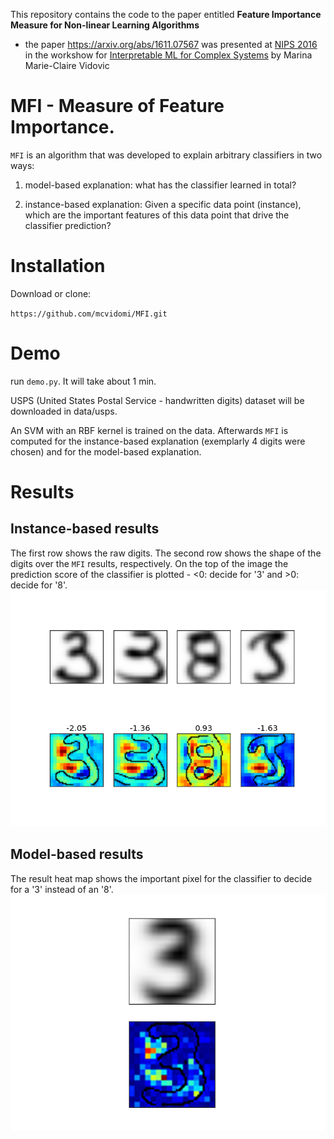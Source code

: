 This repository contains the code to the paper entitled **Feature Importance Measure for Non-linear Learning Algorithms**

* the paper https://arxiv.org/abs/1611.07567 was presented at [NIPS 2016](https://nips.cc) in the workshow for [Interpretable ML for Complex Systems](https://sites.google.com/site/nips2016interpretml/) by Marina Marie-Claire Vidovic





# MFI - Measure of Feature Importance. 

`MFI` is an algorithm that was developed to explain arbitrary classifiers in two ways:

1. model-based explanation: what has the classifier learned in total?

2. instance-based explanation: Given a specific data point (instance), which are the important features of this data point that drive the classifier prediction?

# Installation
Download or clone:

`https://github.com/mcvidomi/MFI.git`

# Demo

run `demo.py`. It will take about 1 min.

USPS (United States Postal Service - handwritten digits) dataset will be downloaded in data/usps.

An SVM with an RBF kernel is trained on the data. Afterwards `MFI` is computed for the instance-based explanation (exemplarly 4 digits were chosen) and for the model-based explanation.

# Results

## Instance-based results
The first row shows the raw digits.
The second row shows the shape of the digits over the `MFI` results, respectively. On the top of the image the prediction score of the classifier is plotted - <0: decide for '3' and >0: decide for '8'.
![alt tag](/results/mfi_ibr.png)

## Model-based results

The result heat map shows the important pixel for the classifier to decide for a '3' instead of an '8'. 
![alt tag](/results/mfi_mbr.png)


